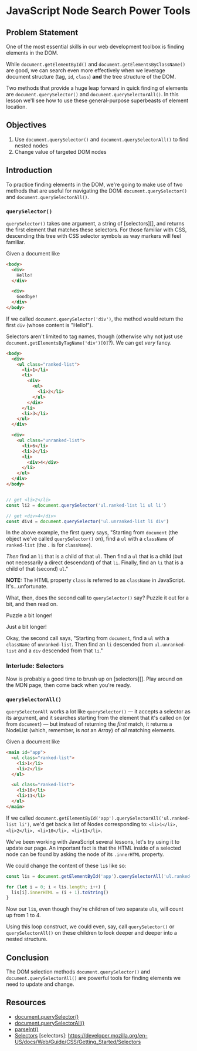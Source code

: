 # JavaScript Node Search Power Tools

## Problem Statement

One of the most essential skills in our web development toolbox is finding
elements in the DOM.

While `document.getElementById()` and `document.getElementsByClassName()` are
good, we can search even more effectively when we leverage document structure
(tag, `id`, `class`) **and** the tree structure of the DOM.

Two methods that provide a huge leap forward in quick finding of elements are
`document.querySelector()` and `document.querySelectorAll()`. In this lesson
we'll see how to use these general-purpose superbeasts of element location.

## Objectives

1. Use `document.querySelector()` and `document.querySelectorAll()` to find nested nodes
2. Change value of targeted DOM nodes

## Introduction

To practice finding elements in the DOM, we're going to make use of two methods
that are useful for navigating the DOM: `document.querySelector()` and
`document.querySelectorAll()`.

### `querySelector()`

`querySelector()` takes one argument, a string of [selectors][], and returns
the first element that matches these selectors. For those familiar with CSS,
descending this tree with CSS selector symbols as way markers will feel
familiar.

Given a document like

``` html
<body>
  <div>
    Hello!
  </div>

  <div>
    Goodbye!
  </div>
</body>
```

If we called `document.querySelector('div')`, the method would return the first
`div` (whose content is "Hello!").

Selectors aren't limited to tag names, though (otherwise why not just use
`document.getElementsByTagName('div')[0]`?). We can get _very_ fancy.

``` html
<body>
  <div>
    <ul class="ranked-list">
      <li>1</li>
      <li>
        <div>
          <ul>
            <li>2</li>
          </ul>
        </div>
      </li>
      <li>3</li>
    </ul>
  </div>

  <div>
    <ul class="unranked-list">
      <li>6</li>
      <li>2</li>
      <li>
        <div>4</div>
      </li>
    </ul>
  </div>
</body>
```

```javascript

// get <li>2</li>
const li2 = document.querySelector('ul.ranked-list li ul li')

// get <div>4</div>
const div4 = document.querySelector('ul.unranked-list li div')

```

In the above example, the first query says, "Starting from `document` (the
object we've called `querySelector()` on), find a `ul` with a `className` of
`ranked-list` (the `.` is for `className`).

_Then_ find an `li` that is a child of that `ul`. Then find a `ul` that is a
child (but not necessarily a direct descendant) of that `li`. Finally, find an
`li` that is a child of that (second) `ul`."

**NOTE:** The HTML property `class` is referred to as `className` in JavaScript.
It's...unfortunate.

What, then, does the second call to `querySelector()` say? Puzzle it out for a
bit, and then read on.

Puzzle a bit longer!

Just a bit longer!

Okay, the second call says, "Starting from `document`, find a `ul` with a
`className` of `unranked-list`. Then find an `li` descended from `ul.unranked-
list` and a `div` descended from that `li`."

### Interlude: Selectors

Now is probably a good time to brush up on [selectors][]. Play around on the
MDN page, then come back when you're ready.

### `querySelectorAll()`

`querySelectorAll` works a lot like `querySelector()` — it accepts a selector
as its argument, and it searches starting from the element that it's called on
(or from `document`) — but instead of returning the _first_ match, it returns a
NodeList (which, remember, is _not_ an _Array_) of _all_ matching elements.

Given a document like

``` html
<main id="app">
  <ul class="ranked-list">
    <li>1</li>
    <li>2</li>
  </ul>

  <ul class="ranked-list">
    <li>10</li>
    <li>11</li>
  </ul>
</main>
```

If we called `document.getElementById('app').querySelectorAll('ul.ranked-list li')`, we'd get back a list of Nodes corresponding to: `<li>1</li>, <li>2</li>, <li>10</li>, <li>11</li>`.

We've been working with JavaScript several lessons, let's try using it to
update our page. An important fact is that the HTML inside of a selected node
can be found by asking the node of its `.innerHTML` property.

We could change the content of these `li`s like so:

``` javascript
const lis = document.getElementById('app').querySelectorAll('ul.ranked-list li')

for (let i = 0; i < lis.length; i++) {
  lis[i].innerHTML = (i + 1).toString()
}
```

Now our `li`s, even though they're children of two separate `ul`s, will count up
from 1 to 4.

Using this loop construct, we could even, say, call `querySelector()` or
`querySelectorAll()` on these children to look deeper and deeper into a nested
structure.

## Conclusion

The DOM selection methods `document.querySelector()` and
`document.querySelectorAll()` are powerful tools for finding elements we need
to update and change.


## Resources

- [document.querySelector()](https://developer.mozilla.org/en-US/docs/Web/API/Document/querySelector)
- [document.querySelectorAll()](https://developer.mozilla.org/en-US/docs/Web/API/Document/querySelectorAll)
- [parseInt()](https://developer.mozilla.org/en-US/docs/Web/JavaScript/Reference/Global_Objects/parseInt)
- [Selectors](https://developer.mozilla.org/en-US/docs/Web/Guide/CSS/Getting_Started/Selectors)
[selectors]: https://developer.mozilla.org/en-US/docs/Web/Guide/CSS/Getting_Started/Selectors
